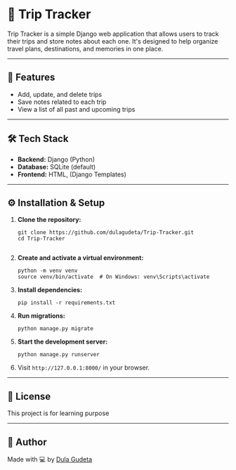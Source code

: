 
# 🧭 Trip Tracker

Trip Tracker is a simple Django web application that allows users to track their trips and store notes about each one. It's designed to help organize travel plans, destinations, and memories in one place.

---

## 🚀 Features

- Add, update, and delete trips
- Save notes related to each trip
- View a list of all past and upcoming trips

---

## 🛠️ Tech Stack

- **Backend:** Django (Python)
- **Database:** SQLite (default)
- **Frontend:** HTML, (Django Templates)

---

## ⚙️ Installation & Setup

1. **Clone the repository:**

   ```
   git clone https://github.com/dulagudeta/Trip-Tracker.git
   cd Trip-Tracker


2. **Create and activate a virtual environment:**

   ```
   python -m venv venv
   source venv/bin/activate  # On Windows: venv\Scripts\activate
   ```

3. **Install dependencies:**

   ```
   pip install -r requirements.txt
   ```

4. **Run migrations:**

   ```
   python manage.py migrate
   ```

5. **Start the development server:**

   ```
   python manage.py runserver
   ```

6. Visit `http://127.0.0.1:8000/` in your browser.

---

## 📝 License

This project is for learning purpose

---

## 🙌 Author

Made with 💻 by [Dula Gudeta](https://github.com/dulagudeta)
